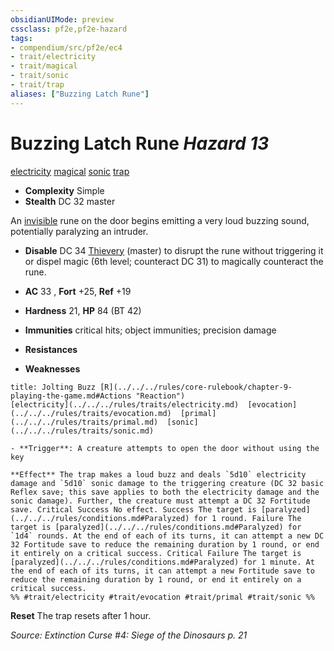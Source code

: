 ```yaml
---
obsidianUIMode: preview
cssclass: pf2e,pf2e-hazard
tags:
- compendium/src/pf2e/ec4
- trait/electricity
- trait/magical
- trait/sonic
- trait/trap
aliases: ["Buzzing Latch Rune"]
---
```

# Buzzing Latch Rune *Hazard 13*  
[electricity](../../../Rules/traits/electricity.md)  [magical](../../../Rules/traits/magical.md)  [sonic](../../../Rules/traits/sonic.md)  [trap](../../../Rules/traits/trap.md)  

- **Complexity** Simple
- **Stealth** DC 32 master  

An [invisible](../../../Rules/conditions.md#Invisible) rune on the door begins emitting a very loud buzzing sound, potentially paralyzing an intruder.

- **Disable** DC 34 [Thievery](../../skills.md#Thievery) (master) to disrupt the rune without triggering it or dispel magic (6th level; counteract DC 31) to magically counteract the rune.  

- **AC** 33 , **Fort** +25, **Ref** +19
- **Hardness** 21, **HP** 84 (BT 42)
- **Immunities** critical hits; object immunities; precision damage
- **Resistances** 
- **Weaknesses** 
     
```ad-embed-ability
title: Jolting Buzz [R](../../../rules/core-rulebook/chapter-9-playing-the-game.md#Actions "Reaction")
[electricity](../../../rules/traits/electricity.md)  [evocation](../../../rules/traits/evocation.md)  [primal](../../../rules/traits/primal.md)  [sonic](../../../rules/traits/sonic.md)  

- **Trigger**: A creature attempts to open the door without using the key

**Effect** The trap makes a loud buzz and deals `5d10` electricity damage and `5d10` sonic damage to the triggering creature (DC 32 basic Reflex save; this save applies to both the electricity damage and the sonic damage). Further, the creature must attempt a DC 32 Fortitude save. Critical Success No effect. Success The target is [paralyzed](../../../rules/conditions.md#Paralyzed) for 1 round. Failure The target is [paralyzed](../../../rules/conditions.md#Paralyzed) for `1d4` rounds. At the end of each of its turns, it can attempt a new DC 32 Fortitude save to reduce the remaining duration by 1 round, or end it entirely on a critical success. Critical Failure The target is [paralyzed](../../../rules/conditions.md#Paralyzed) for 1 minute. At the end of each of its turns, it can attempt a new Fortitude save to reduce the remaining duration by 1 round, or end it entirely on a critical success.  
%% #trait/electricity #trait/evocation #trait/primal #trait/sonic %%
```

**Reset** The trap resets after 1 hour.  

*Source: Extinction Curse #4: Siege of the Dinosaurs p. 21*
